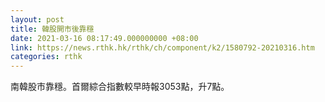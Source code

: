```yaml
---
layout: post
title: 韓股開市後靠穩
date: 2021-03-16 08:17:49.000000000 +08:00
link: https://news.rthk.hk/rthk/ch/component/k2/1580792-20210316.htm
categories: rthk
---
```


南韓股市靠穩。首爾綜合指數較早時報3053點，升7點。
